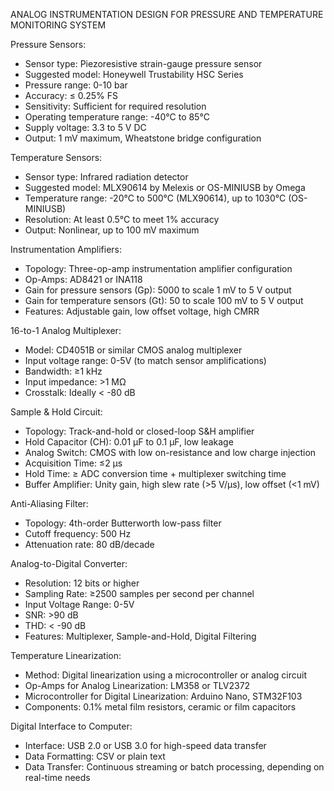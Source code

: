 ANALOG INSTRUMENTATION DESIGN FOR PRESSURE AND TEMPERATURE MONITORING SYSTEM

Pressure Sensors:
- Sensor type: Piezoresistive strain-gauge pressure sensor
- Suggested model: Honeywell Trustability HSC Series
- Pressure range: 0-10 bar
- Accuracy: ≤ 0.25% FS
- Sensitivity: Sufficient for required resolution
- Operating temperature range: -40°C to 85°C
- Supply voltage: 3.3 to 5 V DC
- Output: 1 mV maximum, Wheatstone bridge configuration

Temperature Sensors:
- Sensor type: Infrared radiation detector
- Suggested model: MLX90614 by Melexis or OS-MINIUSB by Omega
- Temperature range: -20°C to 500°C (MLX90614), up to 1030°C (OS-MINIUSB)
- Resolution: At least 0.5°C to meet 1% accuracy
- Output: Nonlinear, up to 100 mV maximum

Instrumentation Amplifiers:
- Topology: Three-op-amp instrumentation amplifier configuration
- Op-Amps: AD8421 or INA118
- Gain for pressure sensors (Gp): 5000 to scale 1 mV to 5 V output
- Gain for temperature sensors (Gt): 50 to scale 100 mV to 5 V output
- Features: Adjustable gain, low offset voltage, high CMRR

16-to-1 Analog Multiplexer:
- Model: CD4051B or similar CMOS analog multiplexer
- Input voltage range: 0-5V (to match sensor amplifications)
- Bandwidth: ≥1 kHz
- Input impedance: >1 MΩ
- Crosstalk: Ideally < -80 dB

Sample & Hold Circuit:
- Topology: Track-and-hold or closed-loop S&H amplifier
- Hold Capacitor (CH): 0.01 µF to 0.1 µF, low leakage
- Analog Switch: CMOS with low on-resistance and low charge injection
- Acquisition Time: ≤2 µs
- Hold Time: ≥ ADC conversion time + multiplexer switching time
- Buffer Amplifier: Unity gain, high slew rate (>5 V/µs), low offset (<1 mV)

Anti-Aliasing Filter:
- Topology: 4th-order Butterworth low-pass filter
- Cutoff frequency: 500 Hz
- Attenuation rate: 80 dB/decade

Analog-to-Digital Converter:
- Resolution: 12 bits or higher
- Sampling Rate: ≥2500 samples per second per channel
- Input Voltage Range: 0-5V
- SNR: >90 dB
- THD: < -90 dB
- Features: Multiplexer, Sample-and-Hold, Digital Filtering

Temperature Linearization:
- Method: Digital linearization using a microcontroller or analog circuit
- Op-Amps for Analog Linearization: LM358 or TLV2372
- Microcontroller for Digital Linearization: Arduino Nano, STM32F103
- Components: 0.1% metal film resistors, ceramic or film capacitors

Digital Interface to Computer:
- Interface: USB 2.0 or USB 3.0 for high-speed data transfer
- Data Formatting: CSV or plain text
- Data Transfer: Continuous streaming or batch processing, depending on real-time needs